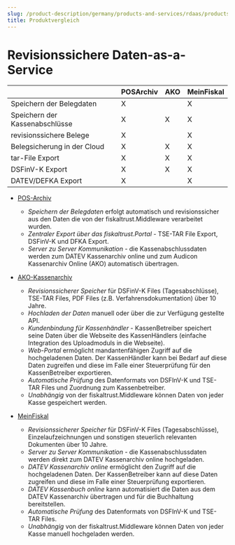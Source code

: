 ```yaml
---
slug: /product-description/germany/products-and-services/rdaas/products
title: Produktvergleich
---
```


# Revisionssichere Daten-as-a-Service

|  | POSArchiv | AKO | MeinFiskal |
| --- | --- | --- | --- |
| Speichern der Belegdaten | X |  | X |
| Speichern der Kassenabschlüsse | X | X | X |
| revisionssichere Belege | X |  | X |
| Belegsicherung in der Cloud | X | X | X |
| tar-File Export | X | X | X |
| DSFinV-K Export | X | X | X |
| DATEV/DEFKA Export | X |  | X |


- [POS-Archiv](pos-archive.md) 
  - *Speichern der Belegdaten* erfolgt automatisch und revisionssicher aus den Daten die von der fiskaltrust.Middleware verarbeitet wurden.
  - *Zentraler Export über das fiskaltrust.Portal* - TSE-TAR File Export, DSFinV-K und DFKA Export.
  - *Server zu Server Kommunikation* - die Kassenabschlussdaten werden zum DATEV Kassenarchiv online und zum Audicon Kassenarchiv Online (AKO) automatisch übertragen.



- [AKO-Kassenarchiv](ako.md) 

  - *Revisionssicherer Speicher* für DSFinV-K Files (Tagesabschlüsse), TSE-TAR Files, PDF Files (z.B. Verfahrensdokumentation) über 10 Jahre.
  - *Hochladen der Daten* manuell oder über die zur Verfügung gestellte API.
  - *Kundenbindung für Kassenhändler* - KassenBetreiber speichert seine Daten über die Webseite des KassenHändlers (einfache Integration des Uploadmoduls in die Webseite).
  - *Web-Portal* ermöglicht mandantenfähigen Zugriff auf die hochgeladenen Daten. Der KassenHändler kann bei Bedarf auf diese Daten zugreifen und diese im Falle einer Steuerprüfung für den KassenBetreiber exportieren.
  - *Automatische Prüfung* des Datenformats von DSFInV-K und TSE-TAR Files und Zuordnung zum Kassenbetreiber.
  - *Unabhängig* von der fiskaltrust.Middleware können Daten von jeder Kasse gespeichert werden.

- [MeinFiskal](meinfiskal.md) 

  - *Revisionssicherer Speicher* für DSFinV-K Files (Tagesabschlüsse), Einzelaufzeichnungen und sonstigen steuerlich relevanten Dokumenten über 10 Jahre.
  - *Server zu Server Kommunikation* - die Kassenabschlussdaten werden direkt zum DATEV Kassenarchiv online hochgeladen.
  - *DATEV Kassenarchiv online* ermöglicht den Zugriff auf die hochgeladenen Daten. Der KassenBetreiber kann auf diese Daten zugreifen und diese im Falle einer Steuerprüfung  exportieren.
  - *DATEV Kassenbuch online* kann automatisiert die Daten aus dem DATEV Kassenarchiv übertragen und für die Buchhaltung bereitstellen.
  - *Automatische Prüfung* des Datenformats von DSFInV-K und TSE-TAR Files.
  - *Unabhängig* von der fiskaltrust.Middleware können Daten von jeder Kasse manuell hochgeladen werden.


